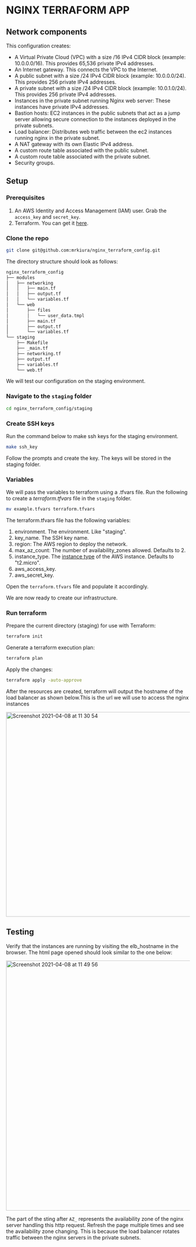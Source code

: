 # NGINX TERRAFORM APP

## Network components

This configuration creates:

* A Virtual Private Cloud (VPC) with a size /16 IPv4 CIDR block (example: 10.0.0.0/16). This provides 65,536 private IPv4 addresses.
* An Internet gateway. This connects the VPC to the Internet.
* A public subnet with a size /24 IPv4 CIDR block (example: 10.0.0.0/24). This provides 256 private IPv4 addresses.
* A private subnet with a size /24 IPv4 CIDR block (example: 10.0.1.0/24). This provides 256 private IPv4 addresses.
* Instances in the private subnet running Nginx web server: These instances have private IPv4 addresses.
* Bastion hosts: EC2 instances in the public subnets that act as a jump server allowing secure connection to the instances deployed in the private subnets.
* Load balancer: Distributes web traffic between the ec2 instances running nginx in the private subnet.
* A NAT gateway with its own Elastic IPv4 address.
* A custom route table associated with the public subnet. 
* A custom route table associated with the private subnet.
* Security groups.

## Setup

### Prerequisites

1. An AWS Identity and Access Management (IAM) user. Grab the `access_key` and `secret_key`.
2. Terraform. You can get it [here](https://www.terraform.io/downloads.html).

### Clone the repo

```bash
git clone git@github.com:mrkiura/nginx_terraform_config.git
```

The directory structure should look as follows:

```bash
nginx_terraform_config
├── modules
│   ├── networking
│   │   ├── main.tf
│   │   ├── output.tf
│   │   └── variables.tf
│   └── web
│       ├── files
│       │   └── user_data.tmpl
│       ├── main.tf
│       ├── output.tf
│       └── variables.tf
└── staging
    ├── Makefile
    ├── _main.tf
    ├── networking.tf
    ├── output.tf
    ├── variables.tf
    └── web.tf
```

We will test our configuration on the staging environment.

### Navigate to the `staging` folder

```bash
cd nginx_terraform_config/staging
```

### Create SSH keys

Run the command below to make ssh keys for the staging environment.
```bash
make ssh_key
```

Follow the prompts and create the key. The keys will be stored in the staging folder.

### Variables

We will pass the variables to terraform using a .tfvars file. Run the following to create a _terraform.tfvars_ file in the `staging` folder.

```bash
mv example.tfvars terraform.tfvars
```

The terraform.tfvars file has the following variables:

1. environment. The environment. Like "staging".
2. key_name. The SSH key name.
3. region: The AWS region to deploy the network.
4. max_az_count: The number of availability_zones allowed. Defaults to 2.
5. instance_type. The [instance type](https://aws.amazon.com/ec2/instance-types/) of the AWS instance. Defaults to "t2.micro".
6. aws_access_key.
7. aws_secret_key.


Open the `terraform.tfvars` file and populate it accordingly.

We are now ready to create our infrastructure.

### Run terraform

Prepare the current directory (staging) for use with Terraform:

```bash
terraform init
```

Generate a terraform execution plan:

```bash
terraform plan
```

Apply the changes:

```bash
terraform apply -auto-approve
```

After the resources are created, terraform will output the hostname of the load balancer as shown below.This is the url we will use to access the nginx instances

<img width="560" alt="Screenshot 2021-04-08 at 11 30 54" src="https://user-images.githubusercontent.com/17288133/113996369-ca671380-985f-11eb-8585-cebf99ff9e3d.png">

## Testing

Verify that the instances are running by visiting the elb_hostname in the browser. The html page opened should look similar to the one below:

<img width="684" alt="Screenshot 2021-04-08 at 11 49 56" src="https://user-images.githubusercontent.com/17288133/113997365-bcfe5900-9860-11eb-82b4-b6feabe38dc9.png">

The part of the sting after `AZ_` represents the availability zone of the nginx server handling this http request.
Refresh the page multiple times and see the availability zone changing. This is because the load balancer rotates traffic between the nginx servers in the private subnets.


